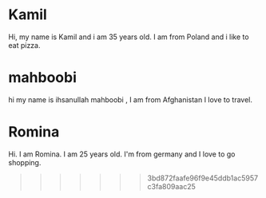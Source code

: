 

# Kamil
Hi, my name is Kamil and i am 35 years old. I am from Poland and i like to eat pizza.


# mahboobi

hi my name is ihsanullah mahboobi , I am from Afghanistan  I love to travel.
# Romina
Hi. I am Romina. I am 25 years old. I'm from germany and I love to go shopping.
>>>>>>> 3bd872faafe96f9e45ddb1ac5957c3fa809aac25

